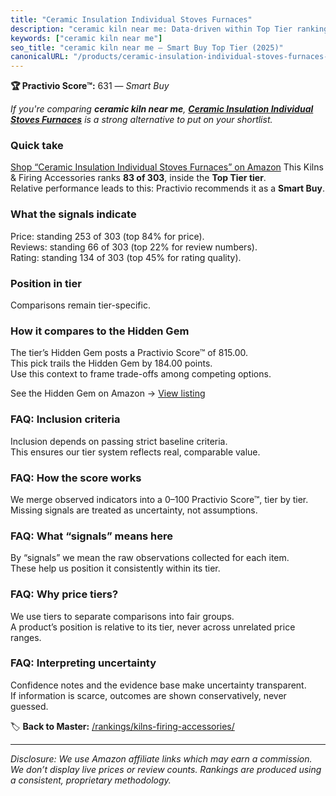 ```yaml
---
title: "Ceramic Insulation Individual Stoves Furnaces"
description: "ceramic kiln near me: Data-driven within Top Tier ranking using the Practivio Score™. Positioned by quality, value, demand, findability, momentum."
keywords: ["ceramic kiln near me"]
seo_title: "ceramic kiln near me — Smart Buy Top Tier (2025)"
canonicalURL: "/products/ceramic-insulation-individual-stoves-furnaces-B07H1FZ4PV/"
---
```


**🏆 Practivio Score™:** 631 — _Smart Buy_


*If you're comparing **ceramic kiln near me**, **[Ceramic Insulation Individual Stoves Furnaces](https://www.amazon.com/dp/B07H1FZ4PV?tag=practivio-20)** is a strong alternative to put on your shortlist.*
### Quick take
[Shop “Ceramic Insulation Individual Stoves Furnaces” on Amazon](https://www.amazon.com/dp/B07H1FZ4PV?tag=practivio-20)
This Kilns & Firing Accessories ranks **83 of 303**, inside the **Top Tier tier**.  
Relative performance leads to this: Practivio recommends it as a **Smart Buy**.

### What the signals indicate
Price: standing 253 of 303 (top 84% for price).  
Reviews: standing 66 of 303 (top 22% for review numbers).  
Rating: standing 134 of 303 (top 45% for rating quality).  

### Position in tier
Comparisons remain tier-specific.

### How it compares to the Hidden Gem
The tier’s Hidden Gem posts a Practivio Score™ of 815.00.  
This pick trails the Hidden Gem by 184.00 points.  
Use this context to frame trade-offs among competing options.  

See the Hidden Gem on Amazon → [View listing](https://www.amazon.com/dp/B0CQJVQ1XB?tag=practivio-20)

### FAQ: Inclusion criteria
Inclusion depends on passing strict baseline criteria.  
This ensures our tier system reflects real, comparable value.

### FAQ: How the score works
We merge observed indicators into a 0–100 Practivio Score™, tier by tier.  
Missing signals are treated as uncertainty, not assumptions.

### FAQ: What “signals” means here
By “signals” we mean the raw observations collected for each item.  
These help us position it consistently within its tier.

### FAQ: Why price tiers?
We use tiers to separate comparisons into fair groups.  
A product’s position is relative to its tier, never across unrelated price ranges.

### FAQ: Interpreting uncertainty
Confidence notes and the evidence base make uncertainty transparent.  
If information is scarce, outcomes are shown conservatively, never guessed.


🏷️ **Back to Master:** [/rankings/kilns-firing-accessories/](/rankings/kilns-firing-accessories/)

---
_Disclosure: We use Amazon affiliate links which may earn a commission. We don’t display live prices or review counts. Rankings are produced using a consistent, proprietary methodology._

